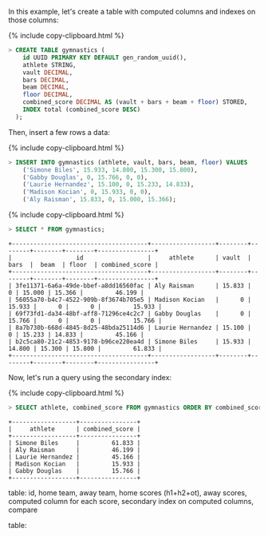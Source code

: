 In this example, let's create a table with computed columns and indexes on those columns:

{% include copy-clipboard.html %}
~~~ sql
> CREATE TABLE gymnastics (
    id UUID PRIMARY KEY DEFAULT gen_random_uuid(),
    athlete STRING,
    vault DECIMAL,
    bars DECIMAL,
    beam DECIMAL,
    floor DECIMAL,
    combined_score DECIMAL AS (vault + bars + beam + floor) STORED,
    INDEX total (combined_score DESC)
  );
~~~

Then, insert a few rows a data:

{% include copy-clipboard.html %}
~~~ sql
> INSERT INTO gymnastics (athlete, vault, bars, beam, floor) VALUES
    ('Simone Biles', 15.933, 14.800, 15.300, 15.800),
    ('Gabby Douglas', 0, 15.766, 0, 0),
    ('Laurie Hernandez', 15.100, 0, 15.233, 14.833),
    ('Madison Kocian', 0, 15.933, 0, 0),
    ('Aly Raisman', 15.833, 0, 15.000, 15.366);
~~~

{% include copy-clipboard.html %}
~~~ sql
> SELECT * FROM gymnastics;
~~~
~~~
+--------------------------------------+------------------+--------+--------+--------+--------+----------------+
|                  id                  |     athlete      | vault  |  bars  |  beam  | floor  | combined_score |
+--------------------------------------+------------------+--------+--------+--------+--------+----------------+
| 3fe11371-6a6a-49de-bbef-a8dd16560fac | Aly Raisman      | 15.833 |      0 | 15.000 | 15.366 |         46.199 |
| 56055a70-b4c7-4522-909b-8f3674b705e5 | Madison Kocian   |      0 | 15.933 |      0 |      0 |         15.933 |
| 69f73fd1-da34-48bf-aff8-71296ce4c2c7 | Gabby Douglas    |      0 | 15.766 |      0 |      0 |         15.766 |
| 8a7b730b-668d-4845-8d25-48bda25114d6 | Laurie Hernandez | 15.100 |      0 | 15.233 | 14.833 |         45.166 |
| b2c5ca80-21c2-4853-9178-b96ce220ea4d | Simone Biles     | 15.933 | 14.800 | 15.300 | 15.800 |         61.833 |
+--------------------------------------+------------------+--------+--------+--------+--------+----------------+
~~~

Now, let's run a query using the secondary index:

{% include copy-clipboard.html %}
~~~ sql
> SELECT athlete, combined_score FROM gymnastics ORDER BY combined_score DESC;
~~~
~~~
+------------------+----------------+
|     athlete      | combined_score |
+------------------+----------------+
| Simone Biles     |         61.833 |
| Aly Raisman      |         46.199 |
| Laurie Hernandez |         45.166 |
| Madison Kocian   |         15.933 |
| Gabby Douglas    |         15.766 |
+------------------+----------------+
~~~



table: id, home team, away team, home scores (h1+h2+ot), away scores, computed column for each score, secondary index on computed columns, compare

table:
